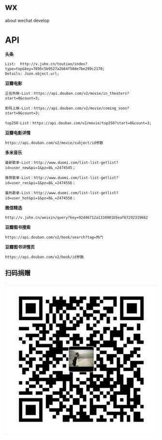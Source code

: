 # wx
about wechat develop
# API
**头条**

```
List:  http://v.juhe.cn/toutiao/index?type=top&key=7695c5b9527a2b64f50de7be299c2170;
Details: Json.object.url;
```
**豆瓣电影**

```
正在热映-List：https://api.douban.com/v2/movie/in_theaters?start=0&count=3;

即将上映-List：https://api.douban.com/v2/movie/coming_soon?start=0&count=3;

top250-List：https://api.douban.com/v2/movie/top250?start=0&count=3;
```

**豆瓣电影详情**

```
https://api.douban.com/v2/movie/subject/id参数
```

**多米音乐**

```
最新歌单-List：http://www.duomi.com/list-list-getlist?id=user_new&pi=1&pz=8&_=2474545；

推荐歌单-List：http://www.duomi.com/list-list-getlist?id=user_rec&pi=1&pz=8&_=2474556；

最热歌单-List：http://www.duomi.com/list-list-getlist?id=user_hot&pi=1&pz=8&_=2474550；
```
**微信精选**

```
http://v.juhe.cn/weixin/query?key=92d46712a1334901b5eaf67292319662
```

**豆瓣图书搜索**

```
https://api.douban.com/v2/book/search?tag=热门
```

**豆瓣图书详情页**

```
https://api.douban.com/v2/book/id参数
```

## 扫码捐赠

![](qrcode.jpg)
